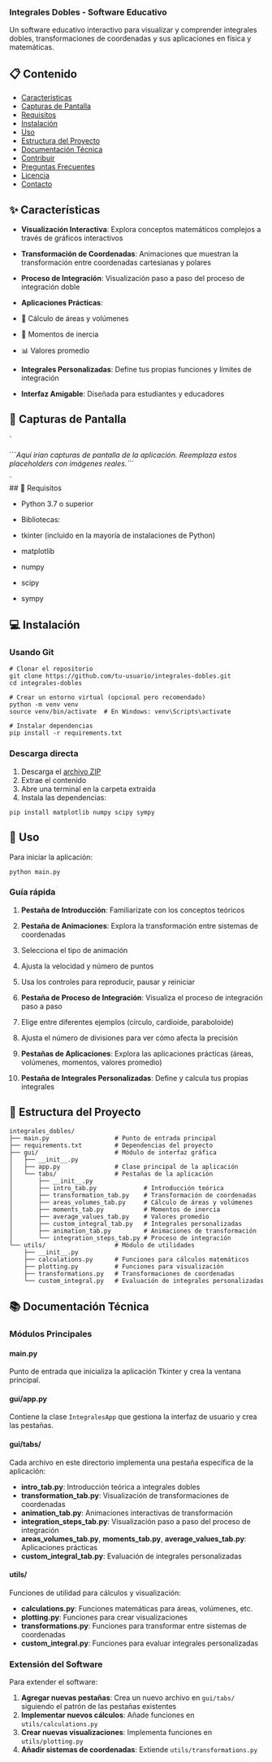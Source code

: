 ### Integrales Dobles - Software Educativo











Un software educativo interactivo para visualizar y comprender integrales dobles, transformaciones de coordenadas y sus aplicaciones en física y matemáticas.





## 📋 Contenido

- [Características](#características)
- [Capturas de Pantalla](#capturas-de-pantalla)
- [Requisitos](#requisitos)
- [Instalación](#instalación)
- [Uso](#uso)
- [Estructura del Proyecto](#estructura-del-proyecto)
- [Documentación Técnica](#documentación-técnica)
- [Contribuir](#contribuir)
- [Preguntas Frecuentes](#preguntas-frecuentes)
- [Licencia](#licencia)
- [Contacto](#contacto)


## ✨ Características

- **Visualización Interactiva**: Explora conceptos matemáticos complejos a través de gráficos interactivos
- **Transformación de Coordenadas**: Animaciones que muestran la transformación entre coordenadas cartesianas y polares
- **Proceso de Integración**: Visualización paso a paso del proceso de integración doble
- **Aplicaciones Prácticas**:

- 📏 Cálculo de áreas y volúmenes
- 🔄 Momentos de inercia
- 📊 Valores promedio



- **Integrales Personalizadas**: Define tus propias funciones y límites de integración
- **Interfaz Amigable**: Diseñada para estudiantes y educadores


## 📸 Capturas de Pantalla

<div>`<p>``<i>`Aquí irían capturas de pantalla de la aplicación. Reemplaza estos placeholders con imágenes reales.`</i>``</p>`









</div>## 🔧 Requisitos

- Python 3.7 o superior
- Bibliotecas:

- tkinter (incluido en la mayoría de instalaciones de Python)
- matplotlib
- numpy
- scipy
- sympy





## 💻 Instalación

### Usando Git

```shellscript
# Clonar el repositorio
git clone https://github.com/tu-usuario/integrales-dobles.git
cd integrales-dobles

# Crear un entorno virtual (opcional pero recomendado)
python -m venv venv
source venv/bin/activate  # En Windows: venv\Scripts\activate

# Instalar dependencias
pip install -r requirements.txt
```

### Descarga directa

1. Descarga el [archivo ZIP](https://github.com/tu-usuario/integrales-dobles/archive/refs/heads/main.zip)
2. Extrae el contenido
3. Abre una terminal en la carpeta extraída
4. Instala las dependencias:


```shellscript
pip install matplotlib numpy scipy sympy
```

## 🚀 Uso

Para iniciar la aplicación:

```shellscript
python main.py
```

### Guía rápida

1. **Pestaña de Introducción**: Familiarízate con los conceptos teóricos
2. **Pestaña de Animaciones**: Explora la transformación entre sistemas de coordenadas

1. Selecciona el tipo de animación
2. Ajusta la velocidad y número de puntos
3. Usa los controles para reproducir, pausar y reiniciar



3. **Pestaña de Proceso de Integración**: Visualiza el proceso de integración paso a paso

1. Elige entre diferentes ejemplos (círculo, cardioide, paraboloide)
2. Ajusta el número de divisiones para ver cómo afecta la precisión



4. **Pestañas de Aplicaciones**: Explora las aplicaciones prácticas (áreas, volúmenes, momentos, valores promedio)
5. **Pestaña de Integrales Personalizadas**: Define y calcula tus propias integrales


## 📁 Estructura del Proyecto

```plaintext
integrales_dobles/
├── main.py                  # Punto de entrada principal
├── requirements.txt         # Dependencias del proyecto
├── gui/                     # Módulo de interfaz gráfica
│   ├── __init__.py
│   ├── app.py               # Clase principal de la aplicación
│   └── tabs/                # Pestañas de la aplicación
│       ├── __init__.py
│       ├── intro_tab.py             # Introducción teórica
│       ├── transformation_tab.py    # Transformación de coordenadas
│       ├── areas_volumes_tab.py     # Cálculo de áreas y volúmenes
│       ├── moments_tab.py           # Momentos de inercia
│       ├── average_values_tab.py    # Valores promedio
│       ├── custom_integral_tab.py   # Integrales personalizadas
│       ├── animation_tab.py         # Animaciones de transformación
│       └── integration_steps_tab.py # Proceso de integración
└── utils/                   # Módulo de utilidades
    ├── __init__.py
    ├── calculations.py      # Funciones para cálculos matemáticos
    ├── plotting.py          # Funciones para visualización
    ├── transformations.py   # Transformaciones de coordenadas
    └── custom_integral.py   # Evaluación de integrales personalizadas
```

## 📚 Documentación Técnica

### Módulos Principales

#### main.py

Punto de entrada que inicializa la aplicación Tkinter y crea la ventana principal.

#### gui/app.py

Contiene la clase `IntegralesApp` que gestiona la interfaz de usuario y crea las pestañas.

#### gui/tabs/

Cada archivo en este directorio implementa una pestaña específica de la aplicación:

- **intro_tab.py**: Introducción teórica a integrales dobles
- **transformation_tab.py**: Visualización de transformaciones de coordenadas
- **animation_tab.py**: Animaciones interactivas de transformación
- **integration_steps_tab.py**: Visualización paso a paso del proceso de integración
- **areas_volumes_tab.py**, **moments_tab.py**, **average_values_tab.py**: Aplicaciones prácticas
- **custom_integral_tab.py**: Evaluación de integrales personalizadas


#### utils/

Funciones de utilidad para cálculos y visualización:

- **calculations.py**: Funciones matemáticas para áreas, volúmenes, etc.
- **plotting.py**: Funciones para crear visualizaciones
- **transformations.py**: Funciones para transformar entre sistemas de coordenadas
- **custom_integral.py**: Funciones para evaluar integrales personalizadas


### Extensión del Software

Para extender el software:

1. **Agregar nuevas pestañas**: Crea un nuevo archivo en `gui/tabs/` siguiendo el patrón de las pestañas existentes
2. **Implementar nuevos cálculos**: Añade funciones en `utils/calculations.py`
3. **Crear nuevas visualizaciones**: Implementa funciones en `utils/plotting.py`
4. **Añadir sistemas de coordenadas**: Extiende `utils/transformations.py`


